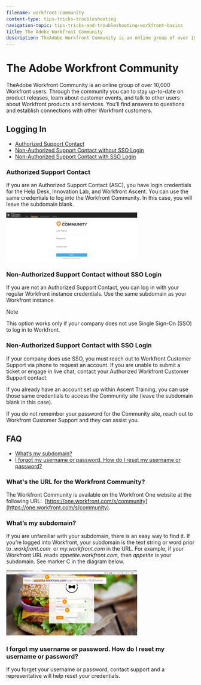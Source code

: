 ```yaml
---
filename: workfront-community
content-type: tips-tricks-troubleshooting
navigation-topic: tips-tricks-and-troubleshooting-workfront-basics
title: The Adobe Workfront Community
description: TheAdobe Workfront Community is an online group of over 10,000 Workfront users. Through the community you can to stay up-to-date on product releases, learn about customer events, and talk to other users about Workfront products and services. You’ll find answers to questions and establish connections with other Workfront customers.
---
```


# The Adobe Workfront Community

TheAdobe Workfront Community is an online group of over 10,000 Workfront users. Through the community you can to stay up-to-date on product releases, learn about customer events, and talk to other users about Workfront products and services. You’ll find answers to questions and establish connections with other Workfront customers.

<!--
<img src="assets/screen-shot-2018-09-06-at-11.38.27-am-350x112.png" alt="Screen_Shot_2018-09-06_at_11.38.27_AM.png" style="width: 350;height: 112;" data-mc-conditions="QuicksilverOrClassic.Draft mode">
-->

## Logging In

* [Authorized Support Contact](#authorized-support-contact) 
* [Non-Authorized Support Contact without SSO Login](#non-asc-no-sso-login) 
* [Non-Authorized Support Contact with SSO Login](#non-asc-sso-login)

### Authorized Support Contact

If you are an Authorized Support Contact (ASC), you have login credentials for the Help Desk, Innovation Lab, and Workfront Ascent. You can use the same credentials to log into the Workfront Community. In this case, you will leave the subdomain blank.

![community_4.png](assets/community-4-350x129.png)

### Non-Authorized Support Contact without SSO Login

If you are not an Authorized Support Contact, you can log in with your regular Workfront instance credentials. Use the same subdomain as your Workfront instance.

>[!NOTE]
>
>This option works only if your company does not use Single Sign-On (SSO) to log in to Workfront.

### Non-Authorized Support Contact with SSO Login

If your company does use SSO, you must reach out to Workfront Customer Support via phone to request an account. If you are unable to submit a ticket or engage in live chat, contact your Authorized Workfront Customer Support contact.&nbsp;

If you already have an account set up within Ascent Training, you can use those same credentials to access the Community site (leave the subdomain blank in this case).

If you do not remember your password for the Community site, reach out to Workfront Customer Support and they can assist you.

## FAQ

* [What’s my subdomain?](#subdomain) 
* [I forgot my username or password. How do I reset my username or password?](#forgot-username-or-password)

### What's the URL&nbsp;for the Workfront Community?

The Workfront Community is available on the Workfront One website at the following URL:&nbsp; [https://one.workfront.com/s/community](https://one.workfront.com/s/community).

### What’s my subdomain?

If you are unfamiliar with your subdomain, there is an easy way to find it. If you’re logged into Workfront, your subdomain is the text string or word prior to *.workfront.com*&nbsp; or *my.workfront.com*&nbsp;in the URL. For example, if your Workfront URL reads *appetite.workfront.com,*&nbsp;then *appetite* is your subdomain. See marker&nbsp;C in the diagram below.

![community_5.png](assets/community-5-350x175.png)

### I forgot my username or password. How do I reset my username or password?

If you forget your username or password, contact support and a representative will help reset your credentials.
